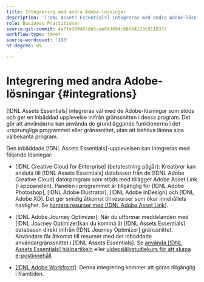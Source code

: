 ```yaml
---
title: Integrering med andra Adobe-lösningar
description: '[!DNL Assets Essentials] integreras med andra Adobe-lösningar och ger en inbäddad upplevelse inifrån det inbyggda programmet.'
role: Business Practitioner
source-git-commit: 4a7fe369485db5cae843694c68f84133c9118337
workflow-type: tm+mt
source-wordcount: '193'
ht-degree: 0%

---
```



# Integrering med andra Adobe-lösningar {#integrations}

[!DNL Assets Essentials] integreras väl med de Adobe-lösningar som stöds och ger en inbäddad upplevelse inifrån gränssnitten i dessa program. Det gör att användarna kan använda de grundläggande funktionerna i det ursprungliga programmet eller gränssnittet, utan att behöva lämna sina välbekanta program.

Den inbäddade [!DNL Assets Essentials]-upplevelsen kan integreras med följande lösningar:

* [!DNL Creative Cloud for Enterprise] (betatestning pågår): Kreatörer kan ansluta till  [!DNL Assets Essentials] databasen från de  [!DNL Adobe Creative Cloud] datorprogram som stöds med tillägget [ ](https://www.adobe.com/creativecloud/business/enterprise/adobe-asset-link.html) Adobe Asset Link (i apppanelen). Panelen i programmet är tillgänglig för [!DNL Adobe Photoshop], [!DNL Adobe Illustrator], [!DNL Adobe InDesign] och [!DNL Adobe XD]. Det ger smidig åtkomst till resurser som ökar innehållets hastighet. Se [hantera resurser med [!DNL Adobe Asset Link]](https://helpx.adobe.com/enterprise/admin-guide.html/enterprise/using/manage-assets-using-adobe-asset-link.ug.html).

* [!DNL Adobe Journey Optimizer]: När du utformar meddelanden med  [!DNL Journey Optimizer]kan du komma åt  [!DNL Assets Essentials] databasen direkt inifrån  [!DNL Journey Optimizer] gränssnittet. Användare får åtkomst till resurser med det inbäddade användargränssnittet i [!DNL Assets Essentials]. Se [använda [!DNL Assets Essentials] hjälpartikeln](https://experienceleague.adobe.com/docs/journey-optimizer/using/create-messages/assets-essentials.html) eller [videosjälvstudiekurs för att skapa e-postinnehåll](https://experienceleague.adobe.com/docs/journey-optimizer-learn/tutorials/create-messages/create-email-content-with-the-message-editor.html).

* [[!DNL Adobe Workfront]](https://www.workfront.com/): Denna integrering kommer att göras tillgänglig i framtiden.

<!-- TBD: Add CTA to join beta program. 
-->
